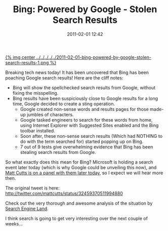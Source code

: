 ﻿---
layout: post
title: "Bing: Powered by Google - Stolen Search Results"
date: 2011-02-01 12:42
comments: true
categories: [Google, News]
---

[{% img center  ../../../../../2011-02-01-bing-powered-by-google-stolen-search-results-1.png %}](../../../../../2011-02-01-bing-powered-by-google-stolen-search-results-1-full.png)

Breaking tech news today! It has been uncovered that Bing has been poaching Google search results! Here are the cliff notes:

* Bing will show the spellchecked search results from Google, without fixing the misspelling.
* Bing results have been suspiciously close to Google results for a long time, Google decided to create a sting operation.
    * Google created non-sense words and results pages for those made-up jumbles of characters.
    * Google tasked engineers to search for these words from home, using Internet Explorer with Suggested Sites enabled and the Bing toolbar installed.
    * Soon after, these non-sense search results (Which had NOTHING to do with the term searched for) started popping up on Bing.
    * 7 out of 9 tests give overwhelming evidence that Bing has been stealing search results from Google.

So what exactly does this mean for Bing? Microsoft is holding a search event later today (which is why Google could be unveiling this now), and [Matt Cutts is on a panel with them later today](http://twitter.com/mattcutts/status/32459370511994880), so I expect we will hear more then.

The original tweet is here: http://twitter.com/mattcutts/status/32459370511994880

Check out the very thorough and awesome analysis of the situation by [Search Engine Land](http://searchengineland.com/google-bing-is-cheating-copying-our-search-results-62914).

I think search is going to get very interesting over the next couple of weeks...